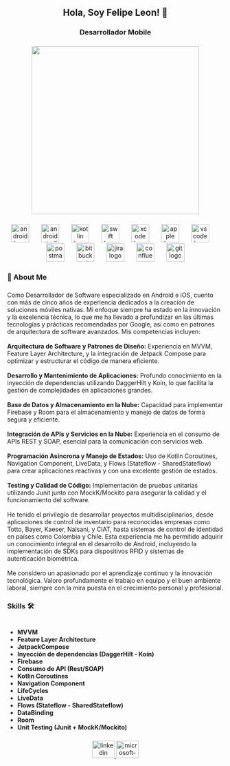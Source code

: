 <h2 align="center">Hola, Soy Felipe Leon! 👋</h2>

###

<h3 align="center">Desarrollador Mobile</h3>

###

<div align="center">
  <img height="390" src="https://skilsful.com/wp-content/uploads/2021/08/cover-lg.png"  />
</div>

###

<div align="center">
  <img src="https://cdn.simpleicons.org/android/3DDC84" height="42" alt="android logo"  />
  <img width="20" />
  <img src="https://cdn.simpleicons.org/androidstudio/3DDC84" height="42" alt="androidstudio logo"  />
  <img width="20" />
  <img src="https://cdn.jsdelivr.net/gh/devicons/devicon/icons/kotlin/kotlin-original.svg" height="42" alt="kotlin logo"  />
  <img width="20" />
  <img src="https://cdn.jsdelivr.net/gh/devicons/devicon/icons/swift/swift-original.svg" height="42" alt="swift logo"  />
  <img width="20" />
  <img src="https://cdn.simpleicons.org/xcode/147EFB" height="42" alt="xcode logo"  />
  <img width="20" />
  <img src="https://cdn.simpleicons.org/apple/000000" height="42" alt="apple logo"  />
  <img width="20" />
  <img src="https://cdn.simpleicons.org/visualstudiocode/007ACC" height="42" alt="vscode logo"  />
  <img width="20" />
  <img src="https://cdn.simpleicons.org/postman/FF6C37" height="42" alt="postman logo"  />
  <img width="20" />
  <img src="https://cdn.simpleicons.org/bitbucket/0052CC" height="42" alt="bitbucket logo"  />
  <img width="20" />
  <img src="https://cdn.simpleicons.org/jira/0052CC" height="42" alt="jira logo"  />
  <img width="20" />
  <img src="https://cdn.jsdelivr.net/gh/devicons/devicon/icons/confluence/confluence-original.svg" height="42" alt="confluence logo"  />
  <img width="20" />
  <img src="https://cdn.simpleicons.org/git/F05032" height="42" alt="git logo"  />
</div>

###

<h3 align="left">🚀 About Me</h3>

###

<p align="left">Como Desarrollador de Software especializado en Android e iOS, cuento con más de cinco años de experiencia dedicados a la creación de soluciones móviles nativas. Mi enfoque siempre ha estado en la innovación y la excelencia técnica, lo que me ha llevado a profundizar en las últimas tecnologías y prácticas recomendadas por Google, así como en patrones de arquitectura de software avanzados. Mis competencias incluyen:<br><br><strong>Arquitectura de Software y Patrones de Diseño:</strong> Experiencia en MVVM, Feature Layer Architecture, y la integración de Jetpack Compose para optimizar y estructurar el código de manera eficiente.<br><br><strong>Desarrollo y Mantenimiento de Aplicaciones:</strong> Profundo conocimiento en la inyección de dependencias utilizando DaggerHilt y Koin, lo que facilita la gestión de complejidades en aplicaciones grandes.<br><br><strong>Base de Datos y Almacenamiento en la Nube:</strong> Capacidad para implementar Firebase y Room para el almacenamiento y manejo de datos de forma segura y eficiente.<br><br><strong>Integración de APIs y Servicios en la Nube:</strong> Experiencia en el consumo de APIs REST y SOAP, esencial para la comunicación con servicios web.<br><br><strong>Programación Asíncrona y Manejo de Estados:</strong> Uso de Kotlin Coroutines, Navigation Component, LiveData, y Flows (Stateflow - SharedStateflow) para crear aplicaciones reactivas y con una excelente gestión de estados.<br><br><strong>Testing y Calidad de Código:</strong> Implementación de pruebas unitarias utilizando Junit junto con MockK/Mockito para asegurar la calidad y el funcionamiento del software.<br><br>He tenido el privilegio de desarrollar proyectos multidisciplinarios, desde aplicaciones de control de inventario para reconocidas empresas como Totto, Bayer, Kaeser, Nalsani, y CIAT, hasta sistemas de control de identidad en países como Colombia y Chile. Esta experiencia me ha permitido adquirir un conocimiento integral en el desarrollo de Android, incluyendo la implementación de SDKs para dispositivos RFID y sistemas de autenticación biométrica.<br><br>Me considero un apasionado por el aprendizaje continuo y la innovación tecnológica. Valoro profundamente el trabajo en equipo y el buen ambiente laboral, siempre con la mira puesta en el crecimiento personal y profesional.</p>


###
<h3 align="left">Skills 🛠 <br><br> </h3>
<ul>
  <li><strong>MVVM</strong></li>
  <li><strong>Feature Layer Architecture</strong></li>
  <li><strong>JetpackCompose</strong></li>
  <li><strong>Inyección de dependencias (DaggerHilt - Koin)</strong></li>
  <li><strong>Firebase</strong></li>
  <li><strong>Consumo de API (Rest/SOAP)</strong></li>
  <li><strong>Kotlin Coroutines</strong></li>
  <li><strong>Navigation Component</strong></li>
  <li><strong>LifeCycles</strong></li>
  <li><strong>LiveData</strong></li>
  <li><strong>Flows (Stateflow - SharedStateflow)</strong></li>
  <li><strong>DataBinding</strong></li>
  <li><strong>Room</strong></li>
  <li><strong>Unit Testing (Junit + MockK/Mockito)</strong></li>
</ul>



###

<div align="center">
  <a href="https://www.linkedin.com/in/luisfelipeleon/" target="_blank">
    <img src="https://raw.githubusercontent.com/maurodesouza/profile-readme-generator/master/src/assets/icons/social/linkedin/default.svg" width="52" height="40" alt="linkedin logo"  />
  </a>
  <a href="mailto:FelipeLeon0704@outlook.com" target="_blank">
    <img src="https://raw.githubusercontent.com/maurodesouza/profile-readme-generator/master/src/assets/icons/social/microsoft-outlook/default.svg" width="52" height="40" alt="microsoft-outlook logo"  />
  </a>
</div>

###
